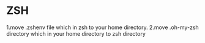 # ZSH
1.move .zshenv file which in zsh to your home directory.
2.move .oh-my-zsh directory which in your home directory to zsh directory
